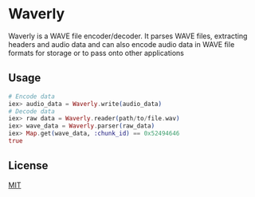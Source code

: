 # Waverly

Waverly is a WAVE file encoder/decoder. It parses WAVE files, extracting headers and audio data
and can also encode audio data in WAVE file formats for storage or to pass onto other applications

## Usage

```elixir
# Encode data
iex> audio_data = Waverly.write(audio_data)
# Decode data
iex> raw data = Waverly.reader(path/to/file.wav)
iex> wave_data = Waverly.parser(raw_data)
iex> Map.get(wave_data, :chunk_id) == 0x52494646
true
```

## License

[MIT][]


[MIT]: https://opensource.org/licenses/MIT "MIT License"
